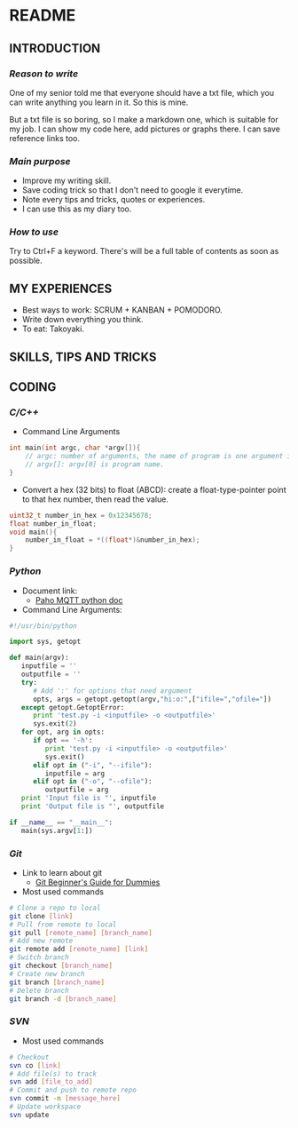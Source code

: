 # README

## **INTRODUCTION**
### *Reason to write*
One of my senior told me that everyone should have a txt file, which you can write anything you learn in it. So this is mine.

But a txt file is so boring, so I make a markdown one, which is suitable for my job. I can show my code here, add pictures or graphs there. I can save reference links too.

### *Main purpose*
* Improve my writing skill.
* Save coding trick so that I don't need to google it everytime.
* Note every tips and tricks, quotes or experiences.
* I can use this as my diary too.

### *How to use*
Try to Ctrl+F a keyword. There's will be a full table of contents as soon as possible.

## **MY EXPERIENCES**
* Best ways to work: SCRUM + KANBAN + POMODORO.
* Write down everything you think.
* To eat: Takoyaki.

## **SKILLS, TIPS AND TRICKS**


## **CODING**
### *C/C++*
* Command Line Arguments
```c
int main(int argc, char *argv[]){
    // argc: number of arguments, the name of program is one argument itself
    // argv[]: argv[0] is program name.
}
```
* Convert a hex (32 bits) to float (ABCD): create a float-type-pointer point to that hex number, then read the value.
```c
uint32_t number_in_hex = 0x12345678;
float number_in_float;
void main(){
    number_in_float = *((float*)&number_in_hex);
}
```

### *Python*
* Document link:
    * [Paho MQTT python doc](https://pypi.python.org/pypi/paho-mqtt/1.1)
* Command Line Arguments:
```python
#!/usr/bin/python

import sys, getopt

def main(argv):
   inputfile = ''
   outputfile = ''
   try:
      # Add ':' for options that need argument
      opts, args = getopt.getopt(argv,"hi:o:",["ifile=","ofile="])
   except getopt.GetoptError:
      print 'test.py -i <inputfile> -o <outputfile>'
      sys.exit(2)
   for opt, arg in opts:
      if opt == '-h':
         print 'test.py -i <inputfile> -o <outputfile>'
         sys.exit()
      elif opt in ("-i", "--ifile"):
         inputfile = arg
      elif opt in ("-o", "--ofile"):
         outputfile = arg
   print 'Input file is "', inputfile
   print 'Output file is "', outputfile

if __name__ == "__main__":
   main(sys.argv[1:])
```

### *Git*
* Link to learn about git
    * [Git Beginner's Guide for Dummies](https://backlogtool.com/git-tutorial/en/)
* Most used commands
```bash
# Clone a repo to local
git clone [link]
# Pull from remote to local
git pull [remote_name] [branch_name]
# Add new remote
git remote add [remote_name] [link]
# Switch branch
git checkout [branch_name]
# Create new branch
git branch [branch_name]
# Delete branch
git branch -d [branch_name]
```

### *SVN*
* Most used commands
```bash
# Checkout
svn co [link]
# Add file(s) to track
svn add [file_to_add]
# Commit and push to remote repo
svn commit -m [message_here]
# Update workspace
svn update
```
